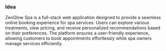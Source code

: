 ### **Idea**  
ZenGlow Spa is a full-stack web application designed to provide a seamless online booking experience for spa services. Users can explore various treatments, view pricing, and receive personalized recommendations based on their preferences. The platform ensures a user-friendly experience, allowing customers to book appointments effortlessly while spa owners manage services efficiently.
